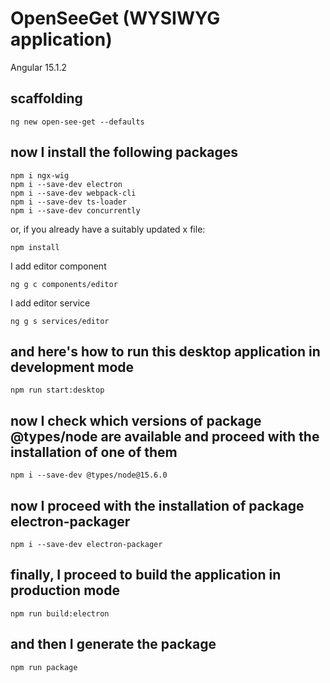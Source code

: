 # OpenSeeGet (WYSIWYG application)

Angular 15.1.2

## scaffolding

```shell
ng new open-see-get --defaults
```

## now I install the following packages

```shell
npm i ngx-wig
npm i --save-dev electron
npm i --save-dev webpack-cli
npm i --save-dev ts-loader
npm i --save-dev concurrently
```

or, if you already have a suitably updated x file:

```shell
npm install
```

I add editor component

```shell
ng g c components/editor
```

I add editor service

```shell
ng g s services/editor
```

## and here's how to run this desktop application in development mode

```shell
npm run start:desktop
```

## now I check which versions of package @types/node are available and proceed with the installation of one of them

```shell
npm i --save-dev @types/node@15.6.0
```

## now I proceed with the installation of package electron-packager

```shell
npm i --save-dev electron-packager
```

## finally, I proceed to build the application in production mode

```shell
npm run build:electron
```

## and then I generate the package

```shell
npm run package
```
